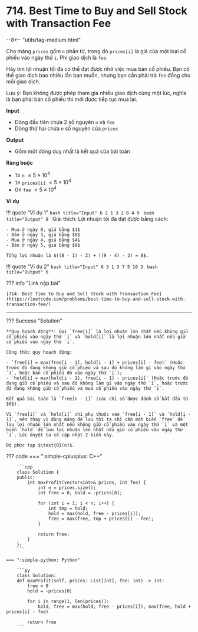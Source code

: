 # 714. Best Time to Buy and Sell Stock with Transaction Fee

--8<-- "utils/tag-medium.html"

Cho mảng `prices` gồm `n` phần tử, trong đó `prices[i]` là giá của một loại cổ phiếu vào ngày thứ `i`. Phí giao dịch là `fee`.

Hãy tìm lợi nhuận tối đa có thể đạt được nhờ việc mua bán cổ phiếu. Bạn có thể giao dịch bao nhiêu lần bạn muốn, nhưng bạn cần phải trả `fee` đồng cho mỗi giao dịch.

Lưu ý: Bạn không được phép tham gia nhiều giao dịch cùng một lúc, nghĩa là bạn phải bán cổ phiếu thì mới được tiếp tục mua lại.

**Input**

- Dòng đầu tiên chứa 2 số nguyên `n` và `fee`
- Dòng thứ hai chứa `n` số nguyên của `prices`

**Output**

- Gồm một dòng duy nhất là kết quả của bài toán

**Ràng buộc**

- $1 \leq$ `n` $\leq 5 \times 10^4$
- $1 \leq$ `prices[i]` $< 5 \times 10^4$
- $0 \leq$  `fee` $< 5 \times 10^4$

**Ví dụ**

!!! quote "Ví dụ 1"
    ```bash title="Input"
    6 2
    1 3 2 8 4 9
    ```
    ```bash title="Output"
    8
    ```
    Giải thích: Lợi nhuận tối đa đạt được bằng cách:

    - Mua ở ngày 0, giá bằng $1$
    - Bán ở ngày 3, giá bằng $8$
    - Mua ở ngày 4, giá bằng $4$
    - Bán ở ngày 5, giá bằng $9$

    Tổng lợi nhuận là $((8 - 1) - 2) + ((9 - 4) - 2) = 8$.

!!! quote "Ví dụ 2"
    ```bash title="Input"
    6 3
    1 3 7 5 10 3
    ```
    ```bash title="Output"
    6
    ```

??? info "Link nộp bài"

    [714. Best Time to Buy and Sell Stock with Transaction Fee](https://leetcode.com/problems/best-time-to-buy-and-sell-stock-with-transaction-fee/)

---

??? Success "Solution"

    **Quy hoạch động**: Gọi `free[i]` là lợi nhuận lớn nhất nếu không giữ cổ phiếu vào ngày thứ `i` và `hold[i]` là lợi nhuận lớn nhất nếu giữ cổ phiếu vào ngày thứ `i`.

    Công thức quy hoạch động:

    - `free[i] = max(free[i - 1], hold[i - 1] + prices[i] - fee)` (Hoặc trước đó đang không giữ cổ phiếu và sau đó không làm gì vào ngày thứ `i`, hoặc bán cổ phiếu đó vào ngày thứ `i`);
    - `hold[i] = max(hold[i - 1], free[i - 1] - prices[i]` (Hoặc trước đó đang giữ cổ phiếu và sau đó không làm gì vào ngày thứ `i`, hoặc trước đó đang không giữ cổ phiếu và mua cổ phiếu vào ngày thứ `i`.

    Kết quả bài toán là `free[n - 1]` (các chỉ số được đánh số bắt đầu từ $0$).

    Vì `free[i]` và `hold[i]` chỉ phụ thuộc vào `free[i - 1]` và `hold[i - 1]`, nên thay vì dùng mảng để lưu thì ta chỉ cần một biến `free` để lưu lợi nhuận lớn nhất nếu không giữ cổ phiếu vào ngày thứ `i` và một biến `hold` để lưu lợi nhuận lớn nhất nếu giữ cổ phiếu vào ngày thứ `i`. Lúc duyệt ta sẽ cập nhật 2 biến này.

    Độ phức tạp $\text{O}(n)$.

??? code
    === ":simple-cplusplus: C++"

        ```cpp
        class Solution {
        public:
            int maxProfit(vector<int>& prices, int fee) {
                int n = prices.size();
                int free = 0, hold = -prices[0];
                
                for (int i = 1; i < n; i++) {
                    int tmp = hold;
                    hold = max(hold, free - prices[i]);
                    free = max(free, tmp + prices[i] - fee);
                }
                
                return free;
            }
        };
        ```

    === ":simple-python: Python"

        ```py
        class Solution:
        def maxProfit(self, prices: List[int], fee: int) -> int:
            free = 0
            hold = -prices[0]

            for i in range(1, len(prices)):
                hold, free = max(hold, free - prices[i]), max(free, hold + prices[i] - fee)

            return free
        ```

